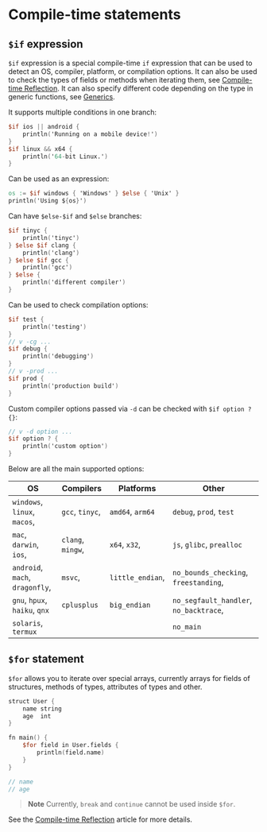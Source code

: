 # Compile-time statements

## `$if` expression

`$if` expression is a special compile-time `if` expression that can be used to
detect an OS, compiler, platform, or compilation options.
It can also be used
to check the types of fields or methods when iterating them, see
[Compile-time Reflection](./reflection.md).
It can also specify different code depending on the type in generic functions,
see
[Generics](../generics.md#compile-time-conditions).

It supports multiple conditions in one branch:

```v failcompile
$if ios || android {
	println('Running on a mobile device!')
}
$if linux && x64 {
	println('64-bit Linux.')
}
```

Can be used as an expression:

```v
os := $if windows { 'Windows' } $else { 'Unix' }
println('Using ${os}')
```

Can have `$else-$if` and `$else` branches:

```v failcompile
$if tinyc {
	println('tinyc')
} $else $if clang {
	println('clang')
} $else $if gcc {
	println('gcc')
} $else {
	println('different compiler')
}
```

Can be used to check compilation options:

```v failcompile
$if test {
	println('testing')
}
// v -cg ...
$if debug {
	println('debugging')
}
// v -prod ...
$if prod {
	println('production build')
}
```

Custom compiler options passed via `-d` can be checked with `$if option ? {}`:

```v failcompile
// v -d option ...
$if option ? {
	println('custom option')
}
```

Below are all the main supported options:

| OS                              | Compilers         | Platforms        | Other                                  |
|---------------------------------|-------------------|------------------|----------------------------------------|
| `windows`, `linux`, `macos`,    | `gcc`, `tinyc`,   | `amd64`, `arm64` | `debug`, `prod`, `test`                |
| `mac`, `darwin`, `ios`,         | `clang`, `mingw`, | `x64`, `x32`,    | `js`, `glibc`, `prealloc`              |
| `android`, `mach`, `dragonfly`, | `msvc`,           | `little_endian`, | `no_bounds_checking`, `freestanding`,  |
| `gnu`, `hpux`, `haiku`, `qnx`   | `cplusplus`       | `big_endian`     | `no_segfault_handler`, `no_backtrace`, |
| `solaris`, `termux`             |                   |                  | `no_main`                              |

## `$for` statement

`$for` allows you to iterate over special arrays, currently arrays for fields of
structures, methods of types, attributes of types and other.

```v
struct User {
	name string
	age  int
}

fn main() {
	$for field in User.fields {
		println(field.name)
	}
}

// name
// age
```

> **Note**
> Currently, `break` and `continue` cannot be used inside `$for`.

See the [Compile-time Reflection](./reflection.md) article for more details.
